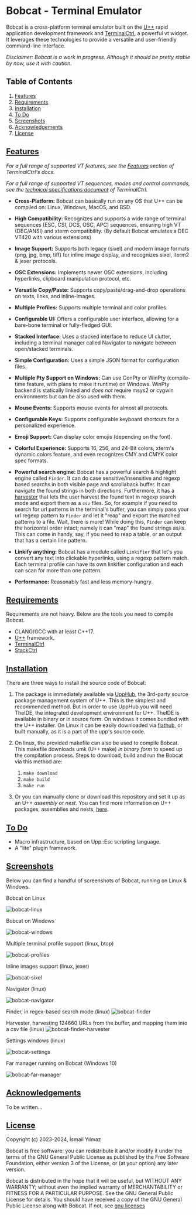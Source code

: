
# Bobcat - Terminal Emulator

Bobcat is a cross-platform terminal emulator built on the [U++](https://www.ultimatepp.org/index.html) rapid application development framework and [TerminalCtrl](https://github.com/ismail-yilmaz/Terminal), a powerful vt widget. It leverages these technologies to provide a versatile and user-friendly command-line interface.

*Disclaimer: Bobcat is a work in progress. Although it *should be* pretty stable by now, use it with caution.*

## Table of Contents

 1. [Features](#Features)
 2. [Requirements](#Requirements)
 3. [Installation](#Installation)
 4. [To Do](#ToDo)
 5. [Screenshots](#Screenshots)
 6. [Acknowledgements](#Acknowledgements)
 7. [License](#License)

## [Features](#Features)

*For a full range of supported VT features, see the [Features](https://github.com/ismail-yilmaz/Terminal#features) section of TerminalCtrl's docs.*

*For a full range of supported VT sequences, modes and control commands, see the [technical specifications document](https://github.com/ismail-yilmaz/Terminal/blob/master/Terminal/Specs.md) of TerminalCtrl.*

- **Cross-Platform:** Bobcat can basically run on any OS that U++ can be compiled on: Linux, Windows, MacOS, and BSD.
- **High Compatibility:** Recognizes and supports a wide range of terminal sequences (ESC, CSI, DCS, OSC, APC) sequences, ensuring high VT (DEC/ANSI) and xterm compatibility. (By default Bobcat emulates a DEC VT420 with various extensions)
- **Image Support:** Supports both legacy (sixel) and modern image formats (png, jpg, bmp, tiff) for inline image display, and recognizes sixel, iterm2 & jexer protocols.
- **OSC Extensions:** Implements newer OSC extensions, including hyperlinks, clipboard manipulation protocol, etc.
- **Versatile Copy/Paste:** Supports copy/paste/drag-and-drop operations on texts, links, and inline-images.
- **Multiple Profiles:** Supports multiple terminal and color profiles.
- **Configurable UI:** Offers a configurable user interface, allowing for a bare-bone terminal or fully-fledged GUI.
- **Stacked Interface:** Uses a stacked interface to reduce UI clutter, including a terminal manager called Navigator to navigate between open/stacked terminals.
- **Simple Configuration:** Uses a simple JSON format for configuration files.
- **Multiple Pty Support on Windows:** Can use ConPty or WinPty (compile-time feature, with plans to make it runtime) on Windows. WinPty backend is statically linked and *does not* require msys2 or cygwin environments but can be also used with them.
- **Mouse Events:** Supports mouse events for almost all protocols.
- **Configurable Keys:** Supports configurable keyboard shortcuts for a personalized experience.
- **Emoji Support:** Can display color emojis (depending on the font).
- **Colorful Experience:** Supports 16, 256, and 24-Bit colors, xterm's dynamic colors feature, and even recognizes CMY and CMYK color spec formats.
- **Powerful search engine:** Bobcat has a powerful search & highlight engine called `Finder`. It can do case sensitive/insensitive and regexp based searchs in both visible page and scrollaback buffer. It can navigate the found strings in both directions. Furthermore, it has a [harvester](#bobcat-finder-harvester) that lets the user harvest the found text in regexp search mode and export them as a `csv` files. So, for example if you need to search for url patterns in the terminal's buffer, you can simply pass your url regexp pattern to `Finder` and let it "reap" and export the matched patterns to a file. Wait, there is more! While doing this, `Finder` can keep the horizontal order intact; namely it can "map" the found strings as/is. This can come in handy, say, if you need to reap a table, or an output that has a certain line pattern.
- **Linkify anything:** Bobcat has a module called `Linkifier` that let's you convert any text into clickable hyperlinks, using a regexp pattern match. Each terminal profile can have its own linkifier configuration and each can scan for more than one pattern. 

- **Performance:** Reasonably fast and less memory-hungry.


## [Requirements](#Requirements)

Requirements are not heavy.  Below are the tools you need to compile Bobcat.

- CLANG/GCC with at least C++17.
- [U++](https://www.ultimatepp.org) framework.
- [TerminalCtrl](https://github.com/ismail-yilmaz/Terminal)
- [StackCtrl](https://github.com/ismail-yilmaz/StackCtrl)  

## [Installation](#Installation)

There are three ways to install the source code of Bobcat:

1.  The package is immediately available via [UppHub](https://www.ultimatepp.org/app$ide$UppHub_en-us.html), the 3rd-party source package management system of U++. This is the simplest and recommended method. But in order to use UppHub you will need TheIDE, the integrated development environment for U++. TheIDE is available in binary or in source form. On windows it comes bundled with the U++ installer. On Linux it can be easily downloaded via [flathub](https://flathub.org/apps/org.ultimatepp.TheIDE), or built manually, as it is a part of the upp's source code. 

2. On linux, the provided makefile can also be used to compile Bobcat. This makefile downloads umk (U++ make) *in binary form* to speed up the compilation process. Steps to download, build and run the Bobcat via this method are:

	1. `make download`
	2. `make build`
	3. `make run`

3.  Or you can manually clone or download this repository and set it up as an U++ _assembly_ or _nest_. You can find more information on U++ packages, assemblies and nests, [here](https://www.ultimatepp.org/app$ide$PackagesAssembliesAndNests$en-us.html).

## [To Do](#ToDo)

- Macro infrastructure, based on Upp::Esc scripting language.
- A "lite" plugin framework.

## [Screenshots](#Screenshots)

Below you can find a handful of screenshots of Bobcat, running on Linux & Windows.

Bobcat on Linux 

![bobcat-linux](resources/bobcat-about-linux.png)

Bobcat on Windows

![bobcat-windows](resources/bobcat-about-windows.png)

Multiple terminal profile support (linux, btop)

![bobcat-profiles](resources/bobcat-profiles-linux.png)

Inline images support (linux, jexer)

![bobcat-sixel](resources/bobcat-jexer-sixel-linux.png)

Navigator (linux)

![bobcat-navigator](resources/bobcat-navigator-linux.png)

Finder, in regex-based search mode (linux)
![bobcat-finder](resources/bobcat-finder-linux.png)

Harvester, harvesting 124660 URLs from the buffer, and mapping them into a csv file (linux)
![bobcat-finder-harvester](resources/bobcat-finder-harvester-linux.png)

Settings windows (linux)

![bobcat-settings](resources/bobcat-settings-linux.png)

Far manager running on Bobcat (Windows 10)

![bobcat-far-manager](resources/bobcat-far-manager-windows.png)

## [Acknowledgements](#Acknowledgements)

To be written...

## [License](#License)

Copyright (c) 2023-2024, İsmail Yılmaz

Bobcat is free software: you can redistribute it and/or modify it under the terms of the GNU General Public License as published by the Free Software Foundation, either version 3 of the License, or (at your option) any later version.

Bobcat is distributed in the hope that it will be useful, but WITHOUT ANY WARRANTY; without even the implied warranty of MERCHANTABILITY or FITNESS FOR A PARTICULAR PURPOSE. See the GNU General Public License for details. You should have received a copy of the GNU General Public License along with Bobcat. If not, see [gnu licenses](http://www.gnu.org/licenses/)

